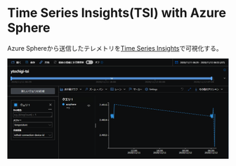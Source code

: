 # Time Series Insights(TSI) with Azure Sphere
Azure Sphereから送信したテレメトリを[Time Series Insights](https://docs.microsoft.com/ja-jp/azure/time-series-insights/overview-what-is-tsi)で可視化する。

<p align="center">
  <img width="600" src="https://github.com/hayatochigi/images/blob/master/IoT%20Hub%20Example/TSI%20(Single).PNG">
</p>

